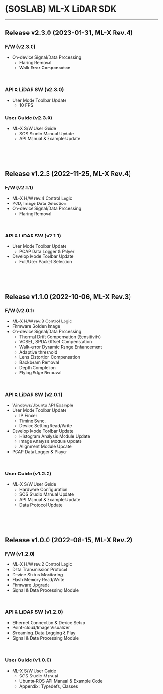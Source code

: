# (SOSLAB) ML-X LiDAR SDK
---
## Release v2.3.0 (2023-01-31, ML-X Rev.4)

### F/W (v2.3.0)
- On-device Signal/Data Processing
	- Flaring Removal
	- Walk Error Compensation
<br/>

### API & LiDAR SW (v2.3.0)
- User Mode Toolbar Update
	- 10 FPS
### User Guide (v2.3.0)
- ML-X S/W User Guide
	- SOS Studio Manual Update
	- API Manual & Example Update
<br/>
<br/>
<br/>

## Release v1.2.3 (2022-11-25, ML-X Rev.4)

### F/W (v2.1.1)
- ML-X H/W rev.4 Control Logic
- PCD, Image Data Selection
- On-device Signal/Data Processing
	- Flaring Removal
<br/>

### API & LiDAR SW (v2.1.1)
- User Mode Toolbar Update
	- PCAP Data Logger & Palyer
- Develop Mode Toolbar Update
	- Full/User Packet Selection
<br/>
<br/>
<br/>


## Release v1.1.0 (2022-10-06, ML-X Rev.3)

### F/W (v2.0.1)
- ML-X H/W rev.3 Control Logic
- Firmware Golden Image
- On-device Signal/Data Processing
	- Thermal Drift Compensation (Sensitivity)
	- VCSEL, SPDA Offset Compenstation
	- Walk-error Dynamic Range Enhancement
	- Adaptive threshold
	- Lens Distortion Compensation
	- Backbeam Removal
	- Depth Completion
	- Flying Edge Removal
<br/>

### API & LiDAR SW (v2.0.1)
- Windows/Ubuntu API Example
- User Mode Toolbar Update
	- IP Finder
	- Timing Sync.
	- Device Setting Read/Write
- Develop Mode Toolbar Update
	- Histogram Analysis Module Update
	- Image Analysis Module Update
	- Alignment Module Update
- PCAP Data Logger & Player
<br/>

### User Guide (v1.2.2)
- ML-X S/W User Guide
	- Hardware Configuration
	- SOS Studio Manual Update
	- API Manual & Example Update
	- Data Protocol Update
<br/>
<br/>
<br/>

## Release v1.0.0 (2022-08-15, ML-X Rev.2)

### F/W (v1.2.0)
- ML-X H/W rev.2 Control Logic
- Data Transmission Protocol
- Device Status Monitoring
- Flash Memory Read/Write
- Firmware Upgrade
- Signal & Data Processing Module
<br/>

### API & LiDAR SW (v1.2.0)
- Ethernet Connection & Device Setup
- Point-cloud/Image Visualizer
- Streaming, Data Logging & Play
- Signal & Data Processing Module
<br/>

### User Guide (v1.0.0)
- ML-X S/W User Guide
	- SOS Studio Manual
	- Ubuntu-ROS API Manual & Example Code
	- Appendix: Typedefs, Classes
<br/>
<br/>
<br/>
